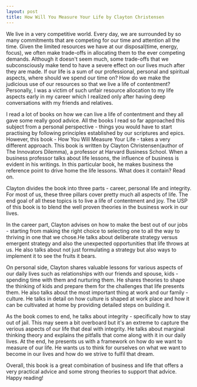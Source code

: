 ```yaml
---
layout: post
title: How Will You Measure Your Life by Clayton Christensen
---
```

We live in a very competitive world. Every day, we are surrounded by so many commitments that are competing for our time and attention all the time. Given the limited resources we have at our disposal(time, energy, focus), we often make trade-offs in allocating them to the ever competing demands. Although it doesn't seem much, some trade-offs that we subconsciously make tend to have a severe effect on our lives much after they are made. If our life is a sum of our professional, personal and spiritual aspects, where should we spend our time on? How do we make the judicious use of our resources so that we live a life of contentment? Personally, I was a victim of such unfair resource allocation to my life aspects early in my career which I realized only after having deep conversations with my friends and relatives. 

I read a lot of books on how we can live a life of contentment and they all gave some really good advice. All the books I read so far approached this subject from a personal perspective - things you would have to start practising by following principles established by our scriptures and epics. However, this book - How You Will Measure Your Life - takes a very different approach. This book is written by Clayton Christensen(author of The Innovators Dilemma), a professor at Harvard Business School. When a business professor talks about life lessons, the influence of business is evident in his writings. In this particular book, he makes business the reference point to drive home the life lessons. What does it contain? Read on.

Clayton divides the book into three parts - career, personal life and integrity. For most of us, these three pillars cover pretty much all aspects of life. The end goal of all these topics is to live a life of contentment and joy. The USP of this book is to blend the well proven theories in the business work in our lives.

In the career part, Clayton advises on how to make the best out of our jobs - starting from making the right choice to selecting one to all the way to thriving in one that we chose.He talks about deliberate strategy versus emergent strategy and also the unexpected opportunities that life throws at us. He also talks about not just formulating a strategy but also ways to implement it to see the fruits it bears.

On personal side, Clayton shares valuable lessons for various aspects of our daily lives such as relationships with our friends and spouse, kids - spending time with them and nurturing them. He shares theories to shape the thinking of kids and prepare them for the challenges that life presents them. He also talks about the most important thing at work and our family - culture. He talks in detail on how culture is shaped at work place and how it can be cultivated at home by providing detailed steps on building it.

As the book comes to end, he talks about integrity - specifically how to stay out of jail. This may seem a bit overboard but it's an extreme to capture the verious aspects of our life that deal with integrity. He talks about marginal thinking theory and explains the pitfalls that come along with it in our daily lives. At the end, he presents us with a framework on how do we want to measure of our life. He wants us to think for ourselves on what we want to become in our lives and how do we strive to fulfil that dream. 

Overall, this book is a great combination of business and life that offers a very practical advice and some strong theories to support that advice. Happy reading!